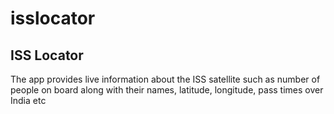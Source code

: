 # isslocator

## ISS Locator

The app provides live information about the ISS satellite such as number of people on board along with their names, latitude, longitude, pass times over India etc

